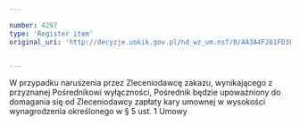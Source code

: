 ```yaml
---

number: 4297
type: 'Register item'
original_uri: 'http://decyzje.uokik.gov.pl/nd_wz_um.nsf/0/4A3A4F281FD3F811C1257B1A0036E90F?OpenDocument'


---
```


W przypadku naruszenia przez Zleceniodawcę zakazu, wynikającego z przyznanej Pośrednikowi wyłączności, Pośrednik będzie upoważniony do domagania się od Zleceniodawcy zapłaty kary umownej w wysokości wynagrodzenia określonego w § 5 ust. 1 Umowy
